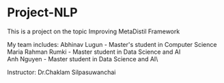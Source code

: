 # Project-NLP

This is a project on the topic Improving MetaDistil Framework

My team includes:
Abhinav Lugun - Master's student in Computer Science \
Maria Rahman Rumki - Master student in Data Science and AI \
Anh Nguyen - Master student in Data Science and AI\

Instructor: Dr.Chaklam Silpasuwanchai
